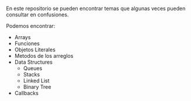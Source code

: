 En este repositorio se pueden encontrar temas que algunas veces pueden consultar en confusiones.

Podemos encontrar:

- Arrays
- Funciones
- Objetos Literales
- Metodos de los arreglos
- Data Structures
  - Queues
  - Stacks
  - Linked List
  - Binary Tree
- Callbacks
